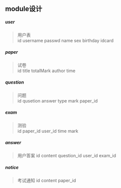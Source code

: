## module设计

##### user 
> 用户表  
> id username passwd name sex birthday idcard  

##### paper
> 试卷  
> id title totalMark author time 

##### question
> 问题   
> id qusetion answer type mark paper_id   

##### exam
> 测验  
> id paper_id user_id time mark

##### answer
> 用户答案
> id content question_id user_id exam_id 

##### notice 
> 考试通知
> id content paper_id
##### 

